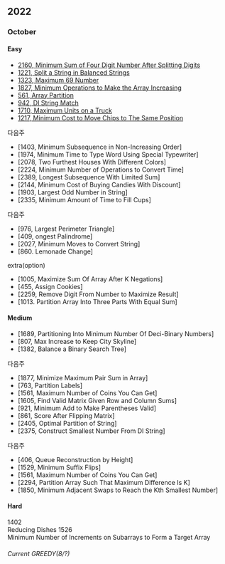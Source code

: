 ## 2022
### October
#### Easy
- [2160, Minimum Sum of Four Digit Number After Splitting Digits](https://sour-othnielia-55f.notion.site/2160-Minimum-Sum-of-Four-Digit-Number-After-Splitting-Digits-216b1faeae4e421fa708eacede882564)  
- [1221, Split a String in Balanced Strings](https://sour-othnielia-55f.notion.site/1221-Split-a-String-in-Balanced-Strings-1ee2b70bacff41cca977c17fe0fe03da)
- [1323, Maximum 69 Number](https://sour-othnielia-55f.notion.site/1323-Maximum-69-Number-20d7c92a8cee46c88a96f001d3a83f8c)
- [1827, Minimum Operations to Make the Array Increasing](https://sour-othnielia-55f.notion.site/1827-Minimum-Operations-to-Make-the-Array-Increasing-963d21e0b4b64c1590164703f6fb865e)
- [561, Array Partition](https://sour-othnielia-55f.notion.site/561-Array-Partition-57c021b018d44d9f902cc3642798b719)
- [942, DI String Match](https://sour-othnielia-55f.notion.site/942-DI-String-Match-255fba6234104a0c95260586afb90281)
- [1710, Maximum Units on a Truck]()
- [1217, Minimum Cost to Move Chips to The Same Position]()

다음주
- [1403, Minimum Subsequence in Non-Increasing Order]
- [1974, Minimum Time to Type Word Using Special Typewriter]
- [2078, Two Furthest Houses With Different Colors]
- [2224, Minimum Number of Operations to Convert Time]
- [2389, Longest Subsequence With Limited Sum]
- [2144, Minimum Cost of Buying Candies With Discount]
- [1903, Largest Odd Number in String]
- [2335, Minimum Amount of Time to Fill Cups]

다음주
- [976, Largest Perimeter Triangle]
- [409, ongest Palindrome]
- [2027, Minimum Moves to Convert String]
- [860. Lemonade Change]

                                        
extra(option)
- [1005, Maximize Sum Of Array After K Negations]
- [455, Assign Cookies]
- [2259, Remove Digit From Number to Maximize Result]
- [1013. Partition Array Into Three Parts With Equal Sum]
#### Medium
- [1689,	Partitioning Into Minimum Number Of Deci-Binary Numbers]
- [807, Max Increase to Keep City Skyline]
- [1382, Balance a Binary Search Tree]

다음주
- [1877, Minimize Maximum Pair Sum in Array]
- [763, Partition Labels]
- [1561, Maximum Number of Coins You Can Get]
- [1605, Find Valid Matrix Given Row and Column Sums]
- [921, Minimum Add to Make Parentheses Valid]
- [861, Score After Flipping Matrix]
- [2405, Optimal Partition of String]
- [2375, Construct Smallest Number From DI String]

다음주
- [406, Queue Reconstruction by Height]
- [1529, Minimum Suffix Flips]
- [1561, Maximum Number of Coins You Can Get]
- [2294, Partition Array Such That Maximum Difference Is K]
- [1850, Minimum Adjacent Swaps to Reach the Kth Smallest Number]

#### Hard
1402	
Reducing Dishes
1526	
Minimum Number of Increments on Subarrays to Form a Target Array
###### Current GREEDY(8/?)  
